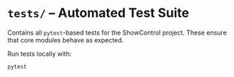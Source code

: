 # `tests/` – Automated Test Suite

Contains all `pytest`-based tests for the ShowControl project. These ensure that core modules behave as expected.

Run tests locally with:

```bash
pytest
```
